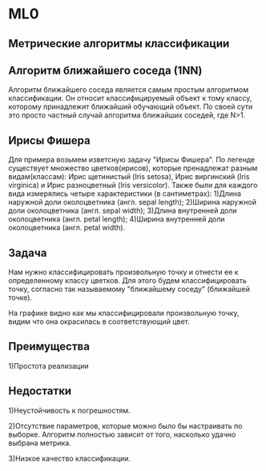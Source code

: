 # ML0
## Метрические алгоритмы классификации

## Алгоритм ближайшего соседа (1NN) 
Алгоритм ближайшего соседа является самым простым алгоритмом классификации. Он относит классифицируемый объект к тому
классу, которому принадлежит ближайший обучающий объект. По своей сути это просто частный случай алгоритма ближайших соседей, где N>1.

## Ирисы Фишера
Для примера возьмем изветсную задачу "Ирисы Фишера". По легенде существует множество цветков(ирисов), которые пренадлежат разным видам(классам):  Ирис щетинистый (Iris setosa), Ирис виргинский (Iris virginica) и Ирис разноцветный (Iris versicolor). Также были для каждого вида измерялись четыре характеристики (в сантиметрах):
1)Длина наружной доли околоцветника (англ. sepal length);
2)Ширина наружной доли околоцветника (англ. sepal width);
3)Длина внутренней доли околоцветника (англ. petal length);
4)Ширина внутренней доли околоцветника (англ. petal width).
## Задача
Нам нужно классифицировать произвольную точку и отнести ее к определенному классу цветков. Для этого будем классифицировать точку, согласно так называемому "ближайшему соседу" (ближайшей точке).

На графике видно как мы классифицировали произвольную точку, видим что она окрасилась в соответствующий цвет.



## Преимущества
1)Простота реализации

## Недостатки
1)Неустойчивость к погрешностям.

2)Отсутствие параметров, которые можно было бы настраивать по выборке. Алгоритм полностью зависит от того, насколько удачно выбрана метрика.

3)Низкое качество классификации.

